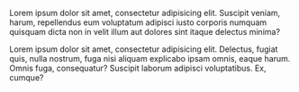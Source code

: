 Lorem ipsum dolor sit amet, consectetur adipisicing elit. Suscipit veniam, harum, repellendus eum voluptatum adipisci iusto corporis numquam quisquam dicta non in velit illum aut dolores sint itaque delectus minima?

Lorem ipsum dolor sit amet, consectetur adipisicing elit. Delectus, fugiat quis, nulla nostrum, fuga nisi aliquam explicabo ipsam omnis, eaque harum. Omnis fuga, consequatur? Suscipit laborum adipisci voluptatibus. Ex, cumque?